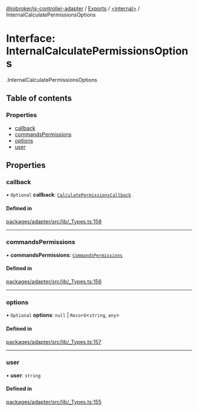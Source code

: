 [@iobroker/js-controller-adapter](../README.md) / [Exports](../modules.md) / [<internal\>](../modules/internal_.md) / InternalCalculatePermissionsOptions

# Interface: InternalCalculatePermissionsOptions

[<internal>](../modules/internal_.md).InternalCalculatePermissionsOptions

## Table of contents

### Properties

- [callback](internal_.InternalCalculatePermissionsOptions.md#callback)
- [commandsPermissions](internal_.InternalCalculatePermissionsOptions.md#commandspermissions)
- [options](internal_.InternalCalculatePermissionsOptions.md#options)
- [user](internal_.InternalCalculatePermissionsOptions.md#user)

## Properties

### callback

• `Optional` **callback**: [`CalculatePermissionsCallback`](../modules/internal_.md#calculatepermissionscallback)

#### Defined in

[packages/adapter/src/lib/_Types.ts:158](https://github.com/ioBroker/ioBroker.js-controller/blob/456733ac/packages/adapter/src/lib/_Types.ts#L158)

___

### commandsPermissions

• **commandsPermissions**: [`CommandsPermissions`](../modules/internal_.md#commandspermissions)

#### Defined in

[packages/adapter/src/lib/_Types.ts:156](https://github.com/ioBroker/ioBroker.js-controller/blob/456733ac/packages/adapter/src/lib/_Types.ts#L156)

___

### options

• `Optional` **options**: ``null`` \| `Record`<`string`, `any`\>

#### Defined in

[packages/adapter/src/lib/_Types.ts:157](https://github.com/ioBroker/ioBroker.js-controller/blob/456733ac/packages/adapter/src/lib/_Types.ts#L157)

___

### user

• **user**: `string`

#### Defined in

[packages/adapter/src/lib/_Types.ts:155](https://github.com/ioBroker/ioBroker.js-controller/blob/456733ac/packages/adapter/src/lib/_Types.ts#L155)

